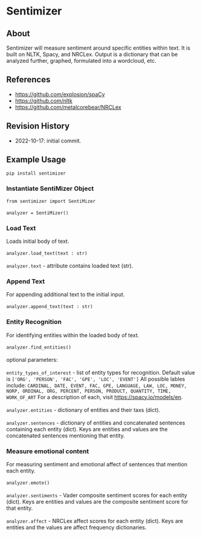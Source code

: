 # Sentimizer

## About

Sentimizer will measure sentiment around specific entities within text.  It is built on NLTK, Spacy, and NRCLex.  Output is a dictionary that can be analyzed further, graphed, formulated into a wordcloud, etc.

## References
* https://github.com/explosion/spaCy
* https://github.com/nltk
* https://github.com/metalcorebear/NRCLex

## Revision History
* 2022-10-17: initial commit.

## Example Usage
`pip install sentimizer`

### Instantiate SentiMizer Object
`from sentimizer import SentiMizer`<br><br>
`analyzer = SentiMizer()`

### Load Text
Loads initial body of text.<br><br>
`analyzer.load_text(text : str)`<br><br>
`analyzer.text` - attribute contains loaded text (str).

### Append Text
For appending additional text to the initial input.<br><br>
`analyzer.append_text(text : str)`

### Entity Recognition
For identifying entities within the loaded body of text.<br><br>
`analyzer.find_entities()`<br><br>
optional parameters:<br><br>
`entity_types_of_interest` - list of entity types for recognition.  Default value is `['ORG', 'PERSON', 'FAC', 'GPE', 'LOC', 'EVENT']`  All possible lables include: `CARDINAL, DATE, EVENT, FAC, GPE, LANGUAGE, LAW, LOC, MONEY, NORP, ORDINAL, ORG, PERCENT, PERSON, PRODUCT, QUANTITY, TIME, WORK_OF_ART` For a description of each, visit https://spacy.io/models/en. <br><br>
`analyzer.entities` - dictionary of entities and their taxs (dict).<br><br>
`analyzer.sentences` - dictionary of entities and concatenated sentences containing each entity (dict).  Keys are entities and values are the concatenated sentences mentioning that entity.

### Measure emotional content
For measuring sentiment and emotional affect of sentences that mention each entity.<br><br>
`analyzer.emote()`<br><br>
`analyzer.sentiments` - Vader composite sentiment scores for each entity (dict).  Keys are entities and values are the composite sentiment score for that entity.<br><br>
`analyzer.affect` - NRCLex affect scores for each entity (dict).  Keys are entities and the values are affect frequency dictionaries.